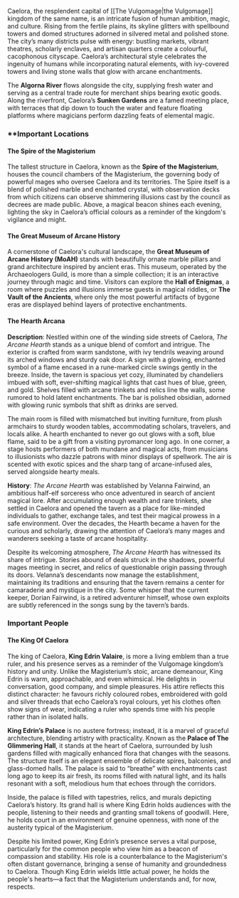 Caelora, the resplendent capital of [[The Vulgomage|the Vulgomage]] kingdom of the same name, is an intricate fusion of human ambition, magic, and culture. Rising from the fertile plains, its skyline glitters with spellbound towers and domed structures adorned in silvered metal and polished stone. The city’s many districts pulse with energy: bustling markets, vibrant theatres, scholarly enclaves, and artisan quarters create a colourful, cacophonous cityscape. Caelora’s architectural style celebrates the ingenuity of humans while incorporating natural elements, with ivy-covered towers and living stone walls that glow with arcane enchantments.

The **Algorna River** flows alongside the city, supplying fresh water and serving as a central trade route for merchant ships bearing exotic goods. Along the riverfront, Caelora’s **Sunken Gardens** are a famed meeting place, with terraces that dip down to touch the water and feature floating platforms where magicians perform dazzling feats of elemental magic.

### **Important Locations

#### The Spire of the Magisterium
The tallest structure in Caelora, known as the **Spire of the Magisterium**, houses the council chambers of the Magisterium, the governing body of powerful mages who oversee Caelora and its territories. The Spire itself is a blend of polished marble and enchanted crystal, with observation decks from which citizens can observe shimmering illusions cast by the council as decrees are made public. Above, a magical beacon shines each evening, lighting the sky in Caelora’s official colours as a reminder of the kingdom's vigilance and might.

#### The Great Museum of Arcane History
A cornerstone of Caelora's cultural landscape, the **Great Museum of Arcane History (MoAH)** stands with beautifully ornate marble pillars and grand architecture inspired by ancient eras. This museum, operated by the Archaeologers Guild, is more than a simple collection; it is an interactive journey through magic and time. Visitors can explore the **Hall of Enigmas**, a room where puzzles and illusions immerse guests in magical riddles, or **The Vault of the Ancients**, where only the most powerful artifacts of bygone eras are displayed behind layers of protective enchantments.

#### The Hearth Arcana
**Description**: Nestled within one of the winding side streets of Caelora, _The Arcane Hearth_ stands as a unique blend of comfort and intrigue. The exterior is crafted from warm sandstone, with ivy tendrils weaving around its arched windows and sturdy oak door. A sign with a glowing, enchanted symbol of a flame encased in a rune-marked circle swings gently in the breeze. Inside, the tavern is spacious yet cozy, illuminated by chandeliers imbued with soft, ever-shifting magical lights that cast hues of blue, green, and gold. Shelves filled with arcane trinkets and relics line the walls, some rumored to hold latent enchantments. The bar is polished obsidian, adorned with glowing runic symbols that shift as drinks are served.

The main room is filled with mismatched but inviting furniture, from plush armchairs to sturdy wooden tables, accommodating scholars, travelers, and locals alike. A hearth enchanted to never go out glows with a soft, blue flame, said to be a gift from a visiting pyromancer long ago. In one corner, a stage hosts performers of both mundane and magical acts, from musicians to illusionists who dazzle patrons with minor displays of spellwork. The air is scented with exotic spices and the sharp tang of arcane-infused ales, served alongside hearty meals.

**History**: _The Arcane Hearth_ was established by Velanna Fairwind, an ambitious half-elf sorceress who once adventured in search of ancient magical lore. After accumulating enough wealth and rare trinkets, she settled in Caelora and opened the tavern as a place for like-minded individuals to gather, exchange tales, and test their magical prowess in a safe environment. Over the decades, the Hearth became a haven for the curious and scholarly, drawing the attention of Caelora’s many mages and wanderers seeking a taste of arcane hospitality.

Despite its welcoming atmosphere, _The Arcane Hearth_ has witnessed its share of intrigue. Stories abound of deals struck in the shadows, powerful mages meeting in secret, and relics of questionable origin passing through its doors. Velanna’s descendants now manage the establishment, maintaining its traditions and ensuring that the tavern remains a center for camaraderie and mystique in the city. Some whisper that the current keeper, Dorian Fairwind, is a retired adventurer himself, whose own exploits are subtly referenced in the songs sung by the tavern’s bards.

### **Important People**

#### The King Of Caelora
The king of Caelora, **King Edrin Valaire**, is more a living emblem than a true ruler, and his presence serves as a reminder of the Vulgomage kingdom’s history and unity. Unlike the Magisterium’s stoic, arcane demeanour, King Edrin is warm, approachable, and even whimsical. He delights in conversation, good company, and simple pleasures. His attire reflects this distinct character: he favours richly coloured robes, embroidered with gold and silver threads that echo Caelora’s royal colours, yet his clothes often show signs of wear, indicating a ruler who spends time with his people rather than in isolated halls.

**King Edrin’s Palace** is no austere fortress; instead, it is a marvel of graceful architecture, blending artistry with practicality. Known as the **Palace of The Glimmering Hall**, it stands at the heart of Caelora, surrounded by lush gardens filled with magically enhanced flora that changes with the seasons. The structure itself is an elegant ensemble of delicate spires, balconies, and glass-domed halls. The palace is said to “breathe” with enchantments cast long ago to keep its air fresh, its rooms filled with natural light, and its halls resonant with a soft, melodious hum that echoes through the corridors. 

Inside, the palace is filled with tapestries, relics, and murals depicting Caelora’s history. Its grand hall is where King Edrin holds audiences with the people, listening to their needs and granting small tokens of goodwill. Here, he holds court in an environment of genuine openness, with none of the austerity typical of the Magisterium. 

Despite his limited power, King Edrin’s presence serves a vital purpose, particularly for the common people who view him as a beacon of compassion and stability. His role is a counterbalance to the Magisterium's often distant governance, bringing a sense of humanity and groundedness to Caelora. Though King Edrin wields little actual power, he holds the people's hearts—a fact that the Magisterium understands and, for now, respects.